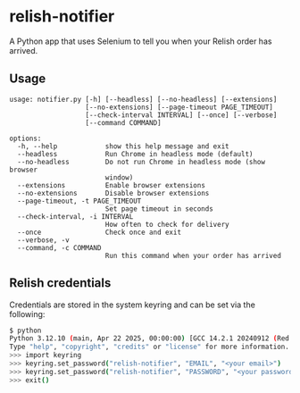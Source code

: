 # relish-notifier

A Python app that uses Selenium to tell you when your Relish order has arrived.

## Usage

```
usage: notifier.py [-h] [--headless] [--no-headless] [--extensions]
                   [--no-extensions] [--page-timeout PAGE_TIMEOUT]
                   [--check-interval INTERVAL] [--once] [--verbose]
                   [--command COMMAND]

options:
  -h, --help            show this help message and exit
  --headless            Run Chrome in headless mode (default)
  --no-headless         Do not run Chrome in headless mode (show browser
                        window)
  --extensions          Enable browser extensions
  --no-extensions       Disable browser extensions
  --page-timeout, -t PAGE_TIMEOUT
                        Set page timeout in seconds
  --check-interval, -i INTERVAL
                        How often to check for delivery
  --once                Check once and exit
  --verbose, -v
  --command, -c COMMAND
                        Run this command when your order has arrived
```

## Relish credentials

Credentials are stored in the system keyring and can be set via the following:

```bash
$ python
Python 3.12.10 (main, Apr 22 2025, 00:00:00) [GCC 14.2.1 20240912 (Red Hat 14.2.1-3)] on linux
Type "help", "copyright", "credits" or "license" for more information.
>>> import keyring
>>> keyring.set_password("relish-notifier", "EMAIL", "<your email>")
>>> keyring.set_password("relish-notifier", "PASSWORD", "<your password>")
>>> exit()
```
